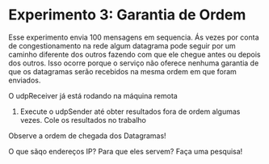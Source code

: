 # Experimento 3: Garantia de Ordem 

Esse experimento envia 100 mensagens em sequencia. Ás vezes por conta de congestionamento na rede algum datagrama pode seguir por um caminho diferente dos outros fazendo com que ele chegue antes ou depois dos outros. Isso ocorre porque o serviço não oferece nenhuma garantia de que os datagramas serão recebidos na mesma ordem em que foram enviados.

O udpReceiver já está rodando na máquina remota
1. Execute o udpSender até obter resultados fora de ordem algumas vezes.
Cole os resultados no trabalho

Observe a ordem de chegada dos Datagramas!

O que sãqo endereços IP? Para que eles servem? Faça uma pesquisa!